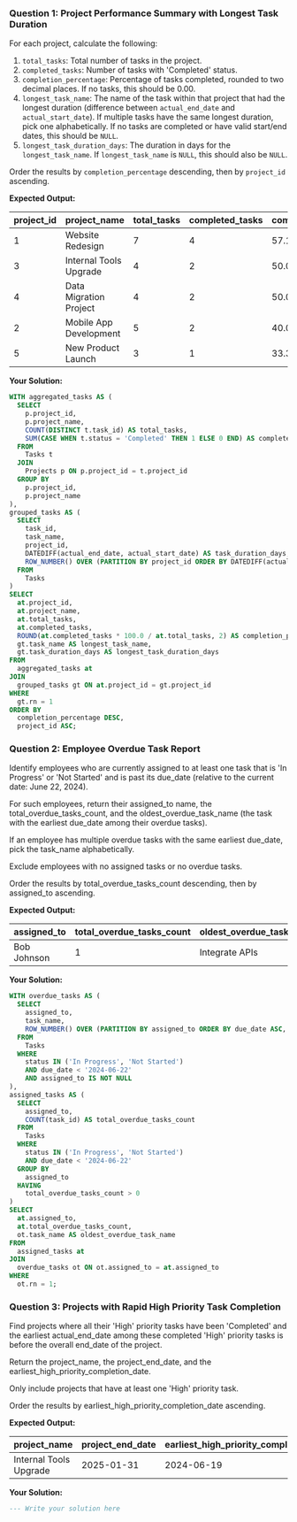 ### Question 1: Project Performance Summary with Longest Task Duration

For each project, calculate the following:

1. `total_tasks`: Total number of tasks in the project.
2. `completed_tasks`: Number of tasks with 'Completed' status.
3. `completion_percentage`: Percentage of tasks completed, rounded to two decimal places. If no tasks, this should be 0.00.
4. `longest_task_name`: The name of the task within that project that had the longest duration (difference between `actual_end_date` and `actual_start_date`). If multiple tasks have the same longest duration, pick one alphabetically. If no tasks are completed or have valid start/end dates, this should be `NULL`.
5. `longest_task_duration_days`: The duration in days for the `longest_task_name`. If `longest_task_name` is `NULL`, this should also be `NULL`.

Order the results by `completion_percentage` descending, then by `project_id` ascending.

**Expected Output:**

| project_id | project_name           | total_tasks | completed_tasks | completion_percentage | longest_task_name   | longest_task_duration_days |
| ---------- | ---------------------- | ----------- | --------------- | --------------------- | ------------------- | -------------------------- |
| 1          | Website Redesign       | 7           | 4               | 57.14                 | Develop Backend     | 51                         |
| 3          | Internal Tools Upgrade | 4           | 2               | 50.00                 | Audit Current Tools | 18                         |
| 4          | Data Migration Project | 4           | 2               | 50.00                 | Data Transformation | 36                         |
| 2          | Mobile App Development | 5           | 2               | 40.00                 | Database Design     | 36                         |
| 5          | New Product Launch     | 3           | 1               | 33.33                 | Market Research     | 24                         |

**Your Solution:**

```sql
WITH aggregated_tasks AS (
  SELECT
    p.project_id,
    p.project_name,
    COUNT(DISTINCT t.task_id) AS total_tasks,
    SUM(CASE WHEN t.status = 'Completed' THEN 1 ELSE 0 END) AS completed_tasks
  FROM
    Tasks t
  JOIN
    Projects p ON p.project_id = t.project_id
  GROUP BY
    p.project_id,
    p.project_name
),
grouped_tasks AS (
  SELECT
    task_id,
    task_name,
    project_id,
    DATEDIFF(actual_end_date, actual_start_date) AS task_duration_days,
    ROW_NUMBER() OVER (PARTITION BY project_id ORDER BY DATEDIFF(actual_end_date, actual_start_date) DESC, task_name ASC) AS rn
  FROM
    Tasks
)
SELECT
  at.project_id,
  at.project_name,
  at.total_tasks,
  at.completed_tasks,
  ROUND(at.completed_tasks * 100.0 / at.total_tasks, 2) AS completion_percentage,
  gt.task_name AS longest_task_name,
  gt.task_duration_days AS longest_task_duration_days
FROM
  aggregated_tasks at
JOIN
  grouped_tasks gt ON at.project_id = gt.project_id
WHERE
  gt.rn = 1
ORDER BY
  completion_percentage DESC,
  project_id ASC;

```

### Question 2: Employee Overdue Task Report

Identify employees who are currently assigned to at least one task that is 'In Progress' or 'Not Started' and is past its due_date (relative to the current date: June 22, 2024).

For such employees, return their assigned_to name, the total_overdue_tasks_count, and the oldest_overdue_task_name (the task with the earliest due_date among their overdue tasks).

If an employee has multiple overdue tasks with the same earliest due_date, pick the task_name alphabetically.

Exclude employees with no assigned tasks or no overdue tasks.

Order the results by total_overdue_tasks_count descending, then by assigned_to ascending.

**Expected Output:**

| assigned_to | total_overdue_tasks_count | oldest_overdue_task_name |
| ----------- | ------------------------- | ------------------------ |
| Bob Johnson | 1                         | Integrate APIs           |

**Your Solution:**

```sql
WITH overdue_tasks AS (
  SELECT
    assigned_to,
    task_name,
    ROW_NUMBER() OVER (PARTITION BY assigned_to ORDER BY due_date ASC, task_name ASC) AS rn
  FROM
    Tasks
  WHERE
    status IN ('In Progress', 'Not Started')
    AND due_date < '2024-06-22'
  	AND assigned_to IS NOT NULL
),
assigned_tasks AS (
  SELECT
    assigned_to,
    COUNT(task_id) AS total_overdue_tasks_count
  FROM
    Tasks
  WHERE
    status IN ('In Progress', 'Not Started')
    AND due_date < '2024-06-22'
  GROUP BY
    assigned_to
  HAVING
  	total_overdue_tasks_count > 0
)
SELECT
  at.assigned_to,
  at.total_overdue_tasks_count,
  ot.task_name AS oldest_overdue_task_name
FROM
  assigned_tasks at
JOIN
  overdue_tasks ot ON ot.assigned_to = at.assigned_to
WHERE
  ot.rn = 1;
```

### Question 3: Projects with Rapid High Priority Task Completion

Find projects where all their 'High' priority tasks have been 'Completed' and the earliest actual_end_date among these completed 'High' priority tasks is before the overall end_date of the project.

Return the project_name, the project_end_date, and the earliest_high_priority_completion_date.

Only include projects that have at least one 'High' priority task.

Order the results by earliest_high_priority_completion_date ascending.

**Expected Output:**

| **project_name** | **project_end_date** | **earliest_high_priority_completion_date** |
| ---------------------- | -------------------------- | ------------------------------------------------ |
| Internal Tools Upgrade | 2025-01-31                 | 2024-06-19                                       |

**Your Solution:**

```sql
--- Write your solution here

```
